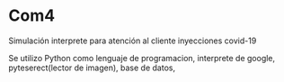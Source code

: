 # Com4
Simulación interprete para atención al cliente inyecciones covid-19


Se utilizo Python como lenguaje de programacion, interprete de google, pyteserect(lector de imagen), base de datos, 
